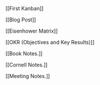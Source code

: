 [[First Kanban]]

[[Blog Post]]

[[Eisenhower Matrix]]

[[OKR (Objectives and Key Results)]]

[[Book Notes.]]

[[Cornell Notes.]]

[[Meeting Notes.]]
